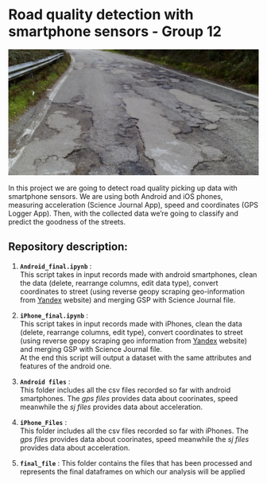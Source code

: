 # Road quality detection with smartphone sensors - Group 12  
![](Bad_street.jpg)  

In this project we are going to detect road quality picking up data with smartphone sensors. We are using both Android and iOS phones, 
measuring acceleration (Science Journal App), speed and coordinates (GPS Logger App). Then, with the collected data we’re going 
to classify and predict the goodness of the streets.

## Repository description:  
1. **`Android_final.ipynb`** :  
  This script takes in input records made with android smartphones, clean the data (delete, rearrange columns, edit data type), convert 
  coordinates to street (using reverse geopy scraping geo-information from [Yandex](https://yandex.com/maps) website) 
  and merging GSP with Science Journal file.

2. **`iPhone_final.ipynb`** :  
  This script takes in input records made with iPhones, clean the data (delete, rearrange columns, edit type), convert 
  coordinates to street (using reverse geopy scraping geo information from [Yandex](https://yandex.com/maps) website) and merging GSP with Science Journal file.  
  At the end this script will output a dataset with the same attributes and features of the android one.
  
3. **`Android files`** :  
  This folder includes all the csv files recorded so far with android smartphones. The *gps files* provides data about coorinates, 
  speed meanwhile the *sj files* provides data about acceleration.  
  
4. **`iPhone_Files`** :  
  This folder includes all the csv files recorded so far with iPhones. The *gps files* provides data about coorinates, 
  speed meanwhile the *sj files* provides data about acceleration.  
  
5. **`final_file`** :
  This folder contains the files that has been processed and represents the final dataframes on which our analysis will be applied

